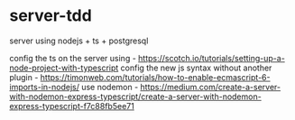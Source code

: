 # server-tdd

server using nodejs + ts + postgresql

config the ts on the server using - https://scotch.io/tutorials/setting-up-a-node-project-with-typescript
config the new js syntax without another plugin - https://timonweb.com/tutorials/how-to-enable-ecmascript-6-imports-in-nodejs/
use nodemon - https://medium.com/create-a-server-with-nodemon-express-typescript/create-a-server-with-nodemon-express-typescript-f7c88fb5ee71
